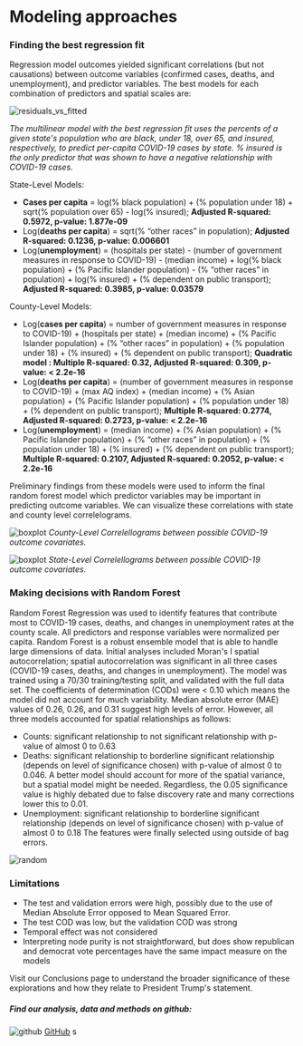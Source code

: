 # Modeling approaches

### Finding the best regression fit

Regression model outcomes yielded significant correlations (but not causations) between outcome variables (confirmed cases, deaths, and unemployment), and predictor variables. The best models for each combination of predictors and spatial scales are: 

![residuals_vs_fitted](https://github.ncsu.edu/chaedri/Data-Challenge-GIS713/blob/gh-pages/images/resid_vs_fitted.png)

*The multilinear model with the best regression fit uses the percents of a given state's population who are black, under 18, over 65, and insured, respectively, to predict per-capita COVID-19 cases by state. % insured is the only predictor that was shown to have a negative relationship with COVID-19 cases.*

State-Level Models: 
* **Cases per capita** = log(% black population) + (% population under 18) + sqrt(% population over 65) - log(% insured); **Adjusted R-squared: 0.5972, p-value: 1.877e-09**
* Log(**deaths per capita**) = sqrt(% “other races” in population); **Adjusted R-squared: 0.1236, p-value: 0.006601**
* Log(**unemployment**) = (hospitals per state) - (number of government measures in response to COVID-19) - (median income) + log(% black population) + (% Pacific Islander population) - (% “other races” in population) + log(% insured) + (% dependent on public transport); **Adjusted R-squared: 0.3985, p-value: 0.03579**

County-Level Models: 
* Log(**cases per capita**) = number of government measures in response to COVID-19) + (hospitals per state) + (median income) +  (% Pacific Islander population) + (% “other races” in population) +  (% population under 18) + (% insured) + (% dependent on public transport); **Quadratic model : Multiple R-squared:   0.32,	Adjusted R-squared:  0.309, p-value: < 2.2e-16** 
* Log(**deaths per capita**) = (number of government measures in response to COVID-19) + (max AQ index) + (median income) + (% Asian population) + (% Pacific Islander population) +  (% population under 18) + (% dependent on public transport); **Multiple R-squared:  0.2774,	Adjusted R-squared:  0.2723, p-value: < 2.2e-16**                   
* Log(**unemployment**) = (median income) + (% Asian population) + (% Pacific Islander population) + (% “other races” in population) +  (% population under 18) + (% insured) + (% dependent on public transport); **Multiple R-squared:  0.2107,	Adjusted R-squared:  0.2052, p-value: < 2.2e-16**

Preliminary findings from these models were used to inform the final random forest model which predictor variables may be important in predicting outcome variables. We can visualize these correlations with state and county level correlelograms.

![boxplot](https://pages.github.ncsu.edu/chaedri/Data-Challenge-GIS713/images/countylevelcorr.png)
*County-Level Correlellograms between possible COVID-19 outcome covariates.*

![boxplot](https://pages.github.ncsu.edu/chaedri/Data-Challenge-GIS713/images/statelevelcorr.png)
*State-Level Correlellograms between possible COVID-19 outcome covariates.*

### Making decisions with Random Forest

Random Forest Regression was used to identify features that contribute most to COVID-19 cases, deaths, and changes in unemployment rates at the county scale.  All predictors and response variables were normalized per capita. Random Forest is a robust ensemble model that is able to handle large dimensions of data. Initial analyses included Moran's I spatial autocorrelation; spatial autocorrelation was significant in all three cases (COVID-19 cases, deaths, and changes in unemployment). The model was trained using a 70/30 training/testing split, and validated with the full data set. The coefficients of determination (CODs) were < 0.10 which means the model did not account for much variability. Median absolute error (MAE) values of 0.26, 0.26, and 0.31 suggest high levels of error. However, all three models accounted for spatial relationships as follows: 

* Counts: significant relationship to not significant relationship with p-value of almost 0 to 0.63
* Deaths: significant relationship to borderline significant relationship (depends on level of significance chosen) with p-value of almost 0 to 0.046. A better model should account for more of the spatial variance, but a spatial model might be needed. Regardless, the 0.05 significance value is highly debated due to false discovery rate and many corrections lower this to 0.01.
* Unemployment: significant relationship to borderline significant relationship (depends on level of significance chosen) with p-value of almost 0 to 0.18
The features were finally selected using outside of bag errors.


![random](https://pages.github.ncsu.edu/chaedri/Data-Challenge-GIS713/images/randomforest.png)

### Limitations
* The test and validation errors were high, possibly due to the use of Median Absolute Error opposed to Mean Squared Error.
* The test COD was low, but the validation COD was strong
* Temporal effect was not considered
* Interpreting node purity is not straightforward, but does show republican and democrat vote percentages have the same impact measure on the models

Visit our Conclusions page to understand the broader significance of these explorations and how they relate to President Trump's statement.


##### Find our analysis, data and methods on github: 
![github](https://pages.github.ncsu.edu/chaedri/Data-Challenge-GIS713/images/octocat.svg) [GitHub](https://github.ncsu.edu/chaedri/Data-Challenge-GIS713)
s
